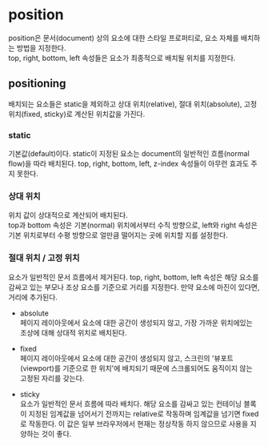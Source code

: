 # position  
  position은 문서(document) 상의 요소에 대한 스타일 프로퍼티로, 요소 자체를 배치하는 방법을 지정한다.  
  top, right, bottom,  left 속성들은 요소가 최종적으로 배치될 위치를 지정한다.  

## positioning  
  배치되는 요소들은 static을 제외하고 상대 위치(relative), 절대 위치(absolute), 고정 위치(fixed, sticky)로 계산된 위치값을 가진다.  

### static  
  기본값(default)이다. static이 지정된 요소는 document의 일반적인 흐름(normal flow)을 따라 배치된다. top, right, bottom, left, z-index 속성들이 아무런 효과도 주지 못한다.

### 상대 위치  
  위치 값이 상대적으로 계산되어 배치된다.  
  top과 bottom 속성은 기본(normal) 위치에서부터 수직 방향으로, left와 right 속성은 기본 위치로부터 수평 방향으로 얼만큼 떨어지는 곳에 위치할 지를 설정한다.

### 절대 위치 / 고정 위치  
  요소가 일반적인 문서 흐름에서 제거된다. top, right, bottom, left 속성은 해당 요소를 감싸고 있는 부모나 조상 요소를 기준으로 거리를 지정한다. 만약 요소에 마진이 있다면, 거리에 추가된다.  
  - absolute  
  페이지 레이아웃에서 요소에 대한 공간이 생성되지 않고, 가장 가까운 위치에있는 조상에 대해 상대적 위치로 배치된다.

  - fixed  
  페이지 레이아웃에서 요소에 대한 공간이 생성되지 않고, 스크린의 '뷰포트(viewport)를 기준으로 한 위치'에 배치되기 때문에 스크롤되어도 움직이지 않는 고정된 자리를 갖는다.

  - sticky  
  요소가 일반적인 문서 흐름에 따라 배치다. 해당 요소를 감싸고 있는 컨테이닝 블록이 지정된 임계값을 넘어서기 전까지는 relative로 작동하며 임계값을 넘기면 fixed로 작동한다.
  이 값은 일부 브라우저에서 현재는 정상작동 하지 않으므로 사용을 지양하는 것이 좋다.
